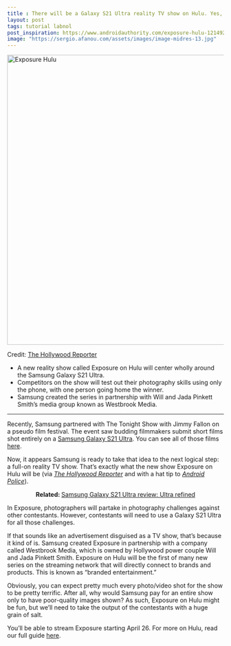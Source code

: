 ```yaml
---
title : There will be a Galaxy S21 Ultra reality TV show on Hulu. Yes, seriously.
layout: post
tags: tutorial labnol
post_inspiration: https://www.androidauthority.com/exposure-hulu-1214920/
image: "https://sergio.afanou.com/assets/images/image-midres-13.jpg"
---
```


<p><html><body><img class="aligncenter size-large wp-image-1214921 noname aa-img" title="Exposure Hulu" src="https://cdn57.androidauthority.net/wp-content/uploads/2021/04/Exposure-Hulu-1198x675.jpg" alt="Exposure Hulu" width="1198" height="675" data-attachment-id="1214921" srcset="https://cdn57.androidauthority.net/wp-content/uploads/2021/04/Exposure-Hulu-1198x675.jpg 1198w, https://cdn57.androidauthority.net/wp-content/uploads/2021/04/Exposure-Hulu-300x170.jpg 300w, https://cdn57.androidauthority.net/wp-content/uploads/2021/04/Exposure-Hulu-768x433.jpg 768w, https://cdn57.androidauthority.net/wp-content/uploads/2021/04/Exposure-Hulu-16x9.jpg 16w, https://cdn57.androidauthority.net/wp-content/uploads/2021/04/Exposure-Hulu-32x18.jpg 32w, https://cdn57.androidauthority.net/wp-content/uploads/2021/04/Exposure-Hulu-28x16.jpg 28w, https://cdn57.androidauthority.net/wp-content/uploads/2021/04/Exposure-Hulu-56x32.jpg 56w, https://cdn57.androidauthority.net/wp-content/uploads/2021/04/Exposure-Hulu-64x36.jpg 64w, https://cdn57.androidauthority.net/wp-content/uploads/2021/04/Exposure-Hulu-712x400.jpg 712w, https://cdn57.androidauthority.net/wp-content/uploads/2021/04/Exposure-Hulu-1000x563.jpg 1000w, https://cdn57.androidauthority.net/wp-content/uploads/2021/04/Exposure-Hulu-1200x676.jpg 1200w, https://cdn57.androidauthority.net/wp-content/uploads/2021/04/Exposure-Hulu-792x446.jpg 792w, https://cdn57.androidauthority.net/wp-content/uploads/2021/04/Exposure-Hulu-1280x720.jpg 1280w, https://cdn57.androidauthority.net/wp-content/uploads/2021/04/Exposure-Hulu-840x472.jpg 840w, https://cdn57.androidauthority.net/wp-content/uploads/2021/04/Exposure-Hulu-770x433.jpg 770w, https://cdn57.androidauthority.net/wp-content/uploads/2021/04/Exposure-Hulu-355x200.jpg 355w, https://cdn57.androidauthority.net/wp-content/uploads/2021/04/Exposure-Hulu-675x380.jpg 675w, https://cdn57.androidauthority.net/wp-content/uploads/2021/04/Exposure-Hulu.jpg 1296w" sizes="(max-width: 1198px) 100vw, 1198px" /></p>
<div class="aa-img-source-credit">
<div class="aa-img-source-and-credit full">
<div class="aa-img-source text-right"><span>Credit:</span> <a rel="nofollow" class="img-credit-link" target="_blank" href="https://www.hollywoodreporter.com/news/hulu-enters-branded-entertainment-space-with-exposure-competition-series-exclusive">The Hollywood Reporter</a></div>
</div>
</div>
<div class="aa_tldr_text">
<ul>
<li>A new reality show called Exposure on Hulu will center wholly around the Samsung Galaxy S21 Ultra.</li>
<li>Competitors on the show will test out their photography skills using only the phone, with one person going home the winner.</li>
<li>Samsung created the series in partnership with Will and Jada Pinkett Smith&#8217;s media group known as Westbrook Media.</li>
</ul>
</div><hr>
<p>Recently, Samsung partnered with The Tonight Show with Jimmy Fallon on a pseudo film festival. The event saw budding filmmakers submit short films shot entirely on a <a href="https://www.androidauthority.com/samsung-galaxy-s21-series-1147733/">Samsung Galaxy S21 Ultra</a>. You can see all of those films <a href="https://www.youtube.com/watch?v=bfzQnuhrxLE">here</a>.</p>
<p>Now, it appears Samsung is ready to take that idea to the next logical step: a full-on reality TV show. That&#8217;s exactly what the new show Exposure on Hulu will be (via <em><a href="https://www.hollywoodreporter.com/news/hulu-enters-branded-entertainment-space-with-exposure-competition-series-exclusive">The Hollywood Reporter</a></em> and with a hat tip to <a href="https://www.androidpolice.com/2021/04/02/samsung-wants-you-to-buy-a-galaxy-s21-ultra-so-bad-it-made-a-whole-tv-show-about-its-camera/"><em>Android Police</em></a>).</p>
<p style="text-align: center;"><strong>Related: </strong><a href="https://www.androidauthority.com/samsung-galaxy-s21-ultra-review-1192508/">Samsung Galaxy S21 Ultra review: Ultra refined</a></p>
<p>In Exposure, photographers will partake in photography challenges against other contestants. However, contestants will need to use a Galaxy S21 Ultra for all those challenges.</p>
<p>If that sounds like an advertisement disguised as a TV show, that&#8217;s because it kind of is. Samsung created Exposure in partnership with a company called Westbrook Media, which is owned by Hollywood power couple Will and Jada Pinkett Smith. Exposure on Hulu will be the first of many new series on the streaming network that will directly connect to brands and products. This is known as &#8220;branded entertainment.&#8221;</p>
<p>Obviously, you can expect pretty much every photo/video shot for the show to be pretty terrific. After all, why would Samsung pay for an entire show only to have poor-quality images shown? As such, Exposure on Hulu might be fun, but we&#8217;ll need to take the output of the contestants with a huge grain of salt.</p>
<p>You&#8217;ll be able to stream Exposure starting April 26. For more on Hulu, read our full guide <a href="https://www.androidauthority.com/what-is-hulu-997732/">here</a>.</p>
</body></html></p>
